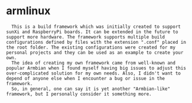 # armlinux

      This is a build framework which was initially created to support sunXi and RaspberryPi boards. It can be extended in the future to support more hardware. The framework supports multiple build configurations defined by files with the extension ".conf" placed in the root folder. The existing configurations were created for my personal projects and they can be used as an example to create your own.
      The idea of creating my own framework came from well-known and popular Armbian when I found myself having big issues to adjust this over-complicated solution for my own needs. Also, I didn't want to depend of anyone else when I encounter a bug or issue in the framework.
      So, in general, one can say it is yet another "Armbian-like" framework, but I personally consider it something more.
